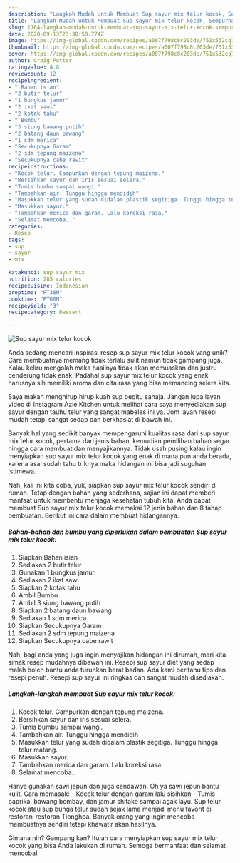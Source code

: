 ```yaml
---
description: "Langkah Mudah untuk Membuat Sup sayur mix telur kocok, Sempurna"
title: "Langkah Mudah untuk Membuat Sup sayur mix telur kocok, Sempurna"
slug: 1764-langkah-mudah-untuk-membuat-sup-sayur-mix-telur-kocok-sempurna
date: 2020-09-13T23:30:50.774Z
image: https://img-global.cpcdn.com/recipes/a007f798c8c203de/751x532cq70/sup-sayur-mix-telur-kocok-foto-resep-utama.jpg
thumbnail: https://img-global.cpcdn.com/recipes/a007f798c8c203de/751x532cq70/sup-sayur-mix-telur-kocok-foto-resep-utama.jpg
cover: https://img-global.cpcdn.com/recipes/a007f798c8c203de/751x532cq70/sup-sayur-mix-telur-kocok-foto-resep-utama.jpg
author: Craig Potter
ratingvalue: 4.8
reviewcount: 12
recipeingredient:
- " Bahan isian"
- "2 butir telur"
- "1 bungkus jamur"
- "2 ikat sawi"
- "2 kotak tahu"
- " Bumbu"
- "3 siung bawang putih"
- "2 batang daun bawang"
- "1 sdm merica"
- "Secukupnya Garam"
- "2 sdm tepung maizena"
- "Secukupnya cabe rawit"
recipeinstructions:
- "Kocok telur. Campurkan dengan tepung maizena."
- "Bersihkan sayur dan iris sesuai selera."
- "Tumis bumbu sampai wangi."
- "Tambahkan air. Tunggu hingga mendidih"
- "Masukkan telur yang sudah didalam plastik segitiga. Tunggu hingga telur matang."
- "Masukkan sayur."
- "Tambahkan merica dan garam. Lalu koreksi rasa."
- "Selamat mencoba.."
categories:
- Resep
tags:
- sup
- sayur
- mix

katakunci: sup sayur mix 
nutrition: 285 calories
recipecuisine: Indonesian
preptime: "PT38M"
cooktime: "PT60M"
recipeyield: "3"
recipecategory: Dessert

---
```



![Sup sayur mix telur kocok](https://img-global.cpcdn.com/recipes/a007f798c8c203de/751x532cq70/sup-sayur-mix-telur-kocok-foto-resep-utama.jpg)

Anda sedang mencari inspirasi resep sup sayur mix telur kocok yang unik? Cara membuatnya memang tidak terlalu sulit namun tidak gampang juga. Kalau keliru mengolah maka hasilnya tidak akan memuaskan dan justru cenderung tidak enak. Padahal sup sayur mix telur kocok yang enak harusnya sih memiliki aroma dan cita rasa yang bisa memancing selera kita.

Saya makan menghirup hirup kuah sup begitu sahaja. Jangan lupa layan video di Instagram Azie Kitchen untuk melihat cara saya menyediakan sup sayur dengan tauhu telur yang sangat mabeles ini ya. Jom layan resepi mudah tetapi sangat sedap dan berkhasiat di bawah ini.

Banyak hal yang sedikit banyak mempengaruhi kualitas rasa dari sup sayur mix telur kocok, pertama dari jenis bahan, kemudian pemilihan bahan segar hingga cara membuat dan menyajikannya. Tidak usah pusing kalau ingin menyiapkan sup sayur mix telur kocok yang enak di mana pun anda berada, karena asal sudah tahu triknya maka hidangan ini bisa jadi suguhan istimewa.


Nah, kali ini kita coba, yuk, siapkan sup sayur mix telur kocok sendiri di rumah. Tetap dengan bahan yang sederhana, sajian ini dapat memberi manfaat untuk membantu menjaga kesehatan tubuh kita. Anda dapat membuat Sup sayur mix telur kocok memakai 12 jenis bahan dan 8 tahap pembuatan. Berikut ini cara dalam membuat hidangannya.

<!--inarticleads1-->

##### Bahan-bahan dan bumbu yang diperlukan dalam pembuatan Sup sayur mix telur kocok:

1. Siapkan  Bahan isian
1. Sediakan 2 butir telur
1. Gunakan 1 bungkus jamur
1. Sediakan 2 ikat sawi
1. Siapkan 2 kotak tahu
1. Ambil  Bumbu
1. Ambil 3 siung bawang putih
1. Siapkan 2 batang daun bawang
1. Sediakan 1 sdm merica
1. Siapkan Secukupnya Garam
1. Sediakan 2 sdm tepung maizena
1. Siapkan Secukupnya cabe rawit


Nah, bagi anda yang juga ingin menyajikan hidangan ini dirumah, mari kita simak resep mudahnya dibawah ini. Resepi sup sayur diet yang sedap malah boleh bantu anda turunkan berat badan. Ada kami beritahu tips dan resepi penuh. Resepi sup sayur ini ringkas dan sangat mudah disediakan. 

<!--inarticleads2-->

##### Langkah-langkah membuat Sup sayur mix telur kocok:

1. Kocok telur. Campurkan dengan tepung maizena.
1. Bersihkan sayur dan iris sesuai selera.
1. Tumis bumbu sampai wangi.
1. Tambahkan air. Tunggu hingga mendidih
1. Masukkan telur yang sudah didalam plastik segitiga. Tunggu hingga telur matang.
1. Masukkan sayur.
1. Tambahkan merica dan garam. Lalu koreksi rasa.
1. Selamat mencoba..


Hanya gunakan sawi jepun dan juga cendawan. Oh ya sawi jepun bantu kulit. Cara memasak: - Kocok telur dengan garam lalu sisihkan - Tumis paprika, bawang bombay, dan jamur shitake sampai agak layu. Sup telur kocok atau sup bunga telur sudah sejak lama menjadi menu favorit di restoran-restoran Tionghoa. Banyak orang yang ingin mencoba membuatnya sendiri tetapi khawatir akan hasilnya. 

Gimana nih? Gampang kan? Itulah cara menyiapkan sup sayur mix telur kocok yang bisa Anda lakukan di rumah. Semoga bermanfaat dan selamat mencoba!
